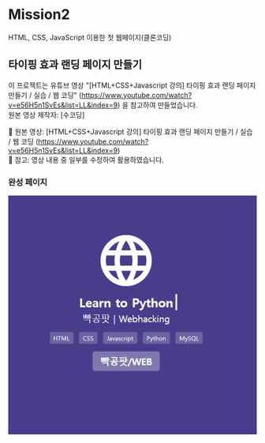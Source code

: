 # Mission2
HTML, CSS, JavaScript 이용한 첫 웹페이지(클론코딩)

## 타이핑 효과 랜딩 페이지 만들기

이 프로젝트는 유튜브 영상 "[HTML+CSS+Javascript 강의] 타이핑 효과 랜딩 페이지 만들기 / 실습 / 웹 코딩" (https://www.youtube.com/watch?v=e56H5n1SvEs&list=LL&index=9) 을 참고하여 만들었습니다.  
원본 영상 제작자: [수코딩]  

📌 원본 영상: [HTML+CSS+Javascript 강의] 타이핑 효과 랜딩 페이지 만들기 / 실습 / 웹 코딩 (https://www.youtube.com/watch?v=e56H5n1SvEs&list=LL&index=9)  
📌 참고: 영상 내용 중 일부를 수정하여 활용하였습니다.

### 완성 페이지

![완성 페이지](image.png)